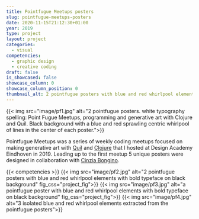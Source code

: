 ```yaml
---
title: Pointfugue Meetups posters
slug: pointfugue-meetups-posters
date: 2020-11-15T21:12:30+01:00
year: 2019
type: project
layout: project
categories:
  - visual
competencies:
  - graphic design
  - creative coding
draft: false
is_showcased: false
showcase_column: 0
showcase_column_position: 0
thumbnail_alt: 2 pointfugue posters with blue and red whirlpool elements with bold typeface on black background
---
```

{{< img src="image/pf1.jpg" alt="2 pointfugue posters. white typography spelling: Point Fugue Meetups, programming and generative art with Clojure and Quil. Black background with a blue and red sprawling centric whirlpool of lines in the center of each poster.">}}

Pointfugue Meetups was a series of weekly coding meetups focused on making generative art with [Quil](http://quil.info/) and [Clojure](https://clojure.org/) that I hosted at Design Academy Eindhoven in 2019. Leading up to the first meetup 5 unique posters were designed in collaboration with [Cinzia Bongino](https://www.cinziabongino.com/).

{{< competencies >}}
{{< img src="image/pf2.jpg" alt="2 pointfugue posters with blue and red whirlpool elements with bold typeface on black background" fig_css="project_fig">}}
{{< img src="image/pf3.jpg" alt="a pointfugue poster with blue and red whirlpool elements with bold typeface on black background" fig_css="project_fig">}}
{{< img src="image/pf4.jpg" alt="3 isolated blue and red whirlpool elements extracted from the pointfugue posters">}}

